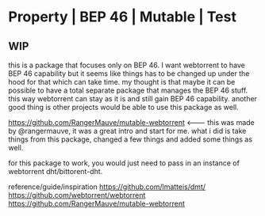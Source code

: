 # Property | BEP 46 | Mutable | Test
## WIP

this is a package that focuses only on BEP 46. I want webtorrent to have BEP 46 capability but it seems like things has to be changed up under the hood for that which can take time. my thought is that maybe it can be possible to have a total separate package that manages the BEP 46 stuff. this way webtorrent can stay as it is and still gain BEP 46 capability. another good thing is other projects would be able to use this package as well.

https://github.com/RangerMauve/mutable-webtorrent <--- this was made by @rangermauve, it was a great intro and start for me. what i did is take things from this package, changed a few things and added some things as well.

for this package to work, you would just need to pass in an instance of webtorrent dht/bittorent-dht.

reference/guide/inspiration
https://github.com/lmatteis/dmt/
https://github.com/webtorrent/webtorrent
https://github.com/RangerMauve/mutable-webtorrent